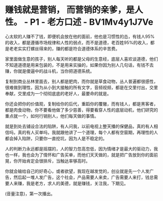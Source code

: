 # 赚钱就是营销， 而营销的亲爹，是人性。 - P1 - 老方口述 - BV1Mv4y1J7Ve

心太软的人赚不了钱，即便机会放在他的面前，他也是习惯性的怂，有钱人95%的收入，都是遵循市场规律和人性的弱点，而不是道德，老百姓95%的收入，都是老老实实打螺丝得来的，赚的都是符合道德体系的辛苦费。

家里面做生意的孩子，别人每天听的都是父母的生意经，底层人喜欢谈道德，他们不知道道德是用来包装的，不是用来实操的，如果你因为别人几句话，有钱不去赚，你就是傻逼中的战斗机，当你把道德系统。

复制到商业丛林里面去，别人都是肥肉，而你就是草食动物，丛人普遍都很感性，很难做到理性，因为从小到大接触的所有文字，音频视频，都是在交里付出，交里奉献，交里成为一个彻彻底底的老好人，最要命的就是。

你还会把你的价值观，复制给你的后代，重蹈你的覆辙，而有钱人，都是黑客者，都是肉食动物，你不要看他做了多少慈善，得要看穿人性的底层动机，他们研究的重点就一个，如何行销别人，他们每天做的事情。

就是到处去铺设合法的陷阱，有人问我，以前电视上整天播的保健品，真的有人相信吗，真的有人买单吗，我就跟他讲了一个道理，每个人都有空窗期，再理性的人都会掉入陷阱，只要你一直挖坑，因为人是不稳定的。

人的判断力永远都是摇摆的，人的智力忽高忽低，因为情绪才是最大的驱动力，我也一样，我也会为了情怀和广告买单，而他们天天做的，就是把广告放到你的面前晃，你开始肯定会很排斥，当触达率够高时。

你就会输给自己的好奇心，或者欲望，我现在越发觉的，创业就是先一个人发广告，然后起一堆人发广告，这个社会，产品需要人来卖，广告需要人来打，钱总需要人来赚，我是老方，求人的美德，就是赚钱，关注我，下期见。

(音量注意)，第一次播出。